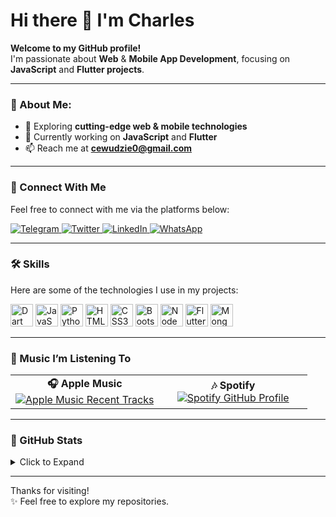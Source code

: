 # Hi there 👋 I'm Charles  

**Welcome to my GitHub profile!**  
I'm passionate about **Web** & **Mobile App Development**, focusing on **JavaScript** and **Flutter projects**.  

---

### 🌟 About Me:  
- 🔭 Exploring **cutting-edge web & mobile technologies**  
- 🌱 Currently working on **JavaScript** and **Flutter**  
- 📫 Reach me at **cewudzie0@gmail.com**  

---

### 🔌 Connect With Me  
Feel free to connect with me via the platforms below:  

<p align="left">
  <a href="https://t.me/creator1811" target="_blank">
    <img src="https://img.shields.io/badge/TELEGRAM-30302f?style=for-the-badge&logo=telegram" alt="Telegram" />
  </a>
  <a href="https://twitter.com/ewudzie_charles" target="_blank">
    <img src="https://img.shields.io/badge/X-30302f?style=for-the-badge&logo=x" alt="Twitter" />
  </a>
  <a href="https://www.linkedin.com/in/charles-ewudzi-b44614210" target="_blank">
    <img src="https://img.shields.io/badge/LINKEDIN-30302f?style=for-the-badge&logo=linkedin" alt="LinkedIn" />
  </a>
  <a href="https://wa.me/233502974161?text=Hello%20Charles!%20I%27m%20coming%20from%20your%20Github%20profile" target="_blank">
    <img src="https://img.shields.io/badge/WHATSAPP-30302f?style=for-the-badge&logo=whatsapp" alt="WhatsApp" />
  </a>
</p>

---

### 🛠️ Skills  
Here are some of the technologies I use in my projects:  

<p align="left">
  <a href="https://dart.dev/" target="_blank"><img src="https://raw.githubusercontent.com/danielcranney/readme-generator/main/public/icons/skills/dart-colored.svg" width="36" height="36" alt="Dart" /></a>
  <a href="https://developer.mozilla.org/en-US/docs/Web/JavaScript" target="_blank"><img src="https://raw.githubusercontent.com/danielcranney/readme-generator/main/public/icons/skills/javascript-colored.svg" width="36" height="36" alt="JavaScript" /></a>
  <a href="https://www.python.org/" target="_blank"><img src="https://raw.githubusercontent.com/danielcranney/readme-generator/main/public/icons/skills/python-colored.svg" width="36" height="36" alt="Python" /></a>
  <a href="https://developer.mozilla.org/en-US/docs/Glossary/HTML5" target="_blank"><img src="https://raw.githubusercontent.com/danielcranney/readme-generator/main/public/icons/skills/html5-colored.svg" width="36" height="36" alt="HTML5" /></a>
  <a href="https://www.w3.org/TR/CSS/#css" target="_blank"><img src="https://raw.githubusercontent.com/danielcranney/readme-generator/main/public/icons/skills/css3-colored.svg" width="36" height="36" alt="CSS3" /></a>
  <a href="https://getbootstrap.com/" target="_blank"><img src="https://raw.githubusercontent.com/danielcranney/readme-generator/main/public/icons/skills/bootstrap-colored.svg" width="36" height="36" alt="Bootstrap" /></a>
  <a href="https://nodejs.org/en/" target="_blank"><img src="https://raw.githubusercontent.com/danielcranney/readme-generator/main/public/icons/skills/nodejs-colored.svg" width="36" height="36" alt="NodeJS" /></a>
  <a href="https://flutter.dev/" target="_blank"><img src="https://raw.githubusercontent.com/danielcranney/readme-generator/main/public/icons/skills/flutter-colored.svg" width="36" height="36" alt="Flutter" /></a>
  <a href="https://www.mongodb.com/" target="_blank"><img src="https://raw.githubusercontent.com/danielcranney/readme-generator/main/public/icons/skills/mongodb-colored.svg" width="36" height="36" alt="MongoDB" /></a>
</p>

---

### 🎵 Music I’m Listening To  
<table width="100%">
  <tr>
    <td align="center" width="50%">
      <b>🎧 Apple Music</b>  
      <br>
      <a href="https://github-profile-apple-music.web.app/api/v1/users/0YdxX44h7EmfSm83qlG7/recent/played/tracks?template=template_1_1" target="_blank">
        <img src="https://github-profile-apple-music.web.app/api/v1/users/0YdxX44h7EmfSm83qlG7/recent/played/tracks?template=template_1_1" alt="Apple Music Recent Tracks" />
      </a>
    </td>
    <td align="center" width="50%">
      <b>🎶 Spotify</b>  
      <br>
      <a href="https://open.spotify.com/user/1idkyf9mjjdraz01w5iqs8oi8" target="_blank">
        <img src="https://spotify-github-profile.kittinanx.com/api/view.svg?uid=1idkyf9mjjdraz01w5iqs8oi8&cover_image=true&theme=default&show_offline=true&background_color=121212&interchange=false" alt="Spotify GitHub Profile" />
      </a>
    </td>
  </tr>
</table>




---

### 🎊 GitHub Stats  
<details>
<summary>Click to Expand</summary>

[![GitHub Streak](https://streak-stats.demolab.com?user=charles2205&theme=dark)](https://git.io/streak-stats)  

[![Top Langs](https://gitstat-repo2.vercel.app/api/top-langs/?username=Charles2205&layout=donut-vertical)](https://github.com/Charles2205/gitstat-repo2)

![GitHub Stats](https://github-readme-stats.vercel.app/api?username=Charles2205&show_icons=true&theme=transparent)
</details>

---

Thanks for visiting!  
✨ Feel free to explore my repositories.  
